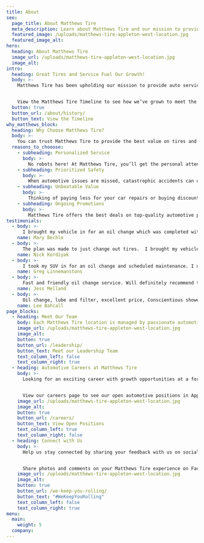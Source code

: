 ```yaml
---
title: About
seo:
  page_title: About Matthews Tire
  meta_description: Learn about Matthews Tire and our mission to provide auto service excellence to drivers throughout Northeast Wisconsin since 1952.
  featured_image: /uploads/matthews-tire-appleton-west-location.jpg
  featured_image_alt:
hero:
  heading: About Matthews Tire
  image_url: /uploads/matthews-tire-appleton-west-location.jpg
  image_alt:
intro:
  heading: Great Tires and Service Fuel Our Growth!
  body: >-
    Matthews Tire has been upholding our mission to provide auto service excellence to drivers throughout Northeast Wisconsin since 1952! Each of our certified technicians is passionate about providing comprehensive auto services and meeting the exemplary standards our customers have come to expect.


    View the Matthews Tire Timeline to see how we’ve grown to meet the needs of our customers over the years!
  button: true
  button_url: /about/history/
  button_text: View the Timeline
why_matthews_block:
  heading: Why Choose Matthews Tire?
  body: >-
    You can trust Matthews Tire to provide the best value on tires and automotive services in Northeast Wisconsin. We do this by continually improving our services and providing benefits you won’t find anywhere else. What sets us apart from the rest?
  reasons_to_chooose:
    - subheading: Personalized Service
      body: >-
        No robots here! At Matthews Tire, you’ll get the personal attention and service you deserve. Our ASE-certified technicians are here to answer your questions, conduct expert consultations, and provide you with top-quality, personalized service.
    - subheading: Prioritized Safety
      body: >-
        When automotive issues are missed, catastrophic accidents can occur. At Matthews Tire, we understand the serious nature of our work and put the safety of our staff and customers first. You can count on the diligent work of our technicians to keep you and your passengers safe on the road.
    - subheading: Unbeatable Value
      body: >-
        Thinking of paying less for your car repairs or buying discount tires, wheels and other auto parts? You might save up front, but poor-quality parts won’t keep your car in shape for long. That’s why we carry the best tires, synthetic oils and auto parts to provide you with quality, lasting results that will keep you out of the mechanic shop.
    - subheading: Ongoing Promotions
      body: >-
        Matthews Tire offers the best deals on top-quality automotive parts and services around! Our ongoing promotions are here to help you save big when purchasing tires, oil changes, alignments and various other services. View our <a href="/promotions/">promotions page</a> to learn more.
testimonials:
  - body: >-
      I brought my vehicle in for an oil change which was completed within 15 minutes. I received a full report on what was done and the condition of my vehicle. I was impressed and grateful for the excellent service. I will continue to bring my car into Matthews for further maintenance.
    name: Mary Bechle
  - body: >-
      The plan was made to just change out tires.  I brought my vehicle in and they already had a loaner waiting for me. I was treated very well and decided to add an oil change too.  They said no problem and had everything handled by the time I came back to pick up my vehicle.  Great service, friendly staff, would go back again.
    name: Nick Kordiyak
  - body: >-
      I took my SUV in for an oil change and scheduled maintenance. I needed a loaner which was provided at no charge, and they got the work done on time and provided an estimate for additional maintenance that still needs to be done.
    name: Greg Linnemanstons
  - body: >-
      Fast and friendly oil change service. Will definitely recommend to others. Maybe be a little more money than some other places, but you get what you pay for in knowledge and skill and trustworthy people who know what they're doing
    name: Jess Melland
  - body: >-
      Oil change, lube and filter, excellent price, Conscientious showed me parts wearing out and asked me if I wanted to replace today. Will use them again.
    name: Lee Bahcall
page_blocks:
  - heading: Meet Our Team
    body: Each Matthews Tire location is managed by passionate automotive experts who work tirelessly to keep you rolling. Click the button below to meet our management team!
    image_url: /uploads/matthews-tire-appleton-west-location.jpg
    image_alt:
    button: true
    button_url: /leadership/
    button_text: Meet our Leadership Team
    text_column_left: false
    text_column_right: true
  - heading: Automotive Careers at Matthews Tire
    body: >-
      Looking for an exciting career with growth opportunities at a forward-thinking company? Matthews Tire could be the place for you! We’re looking for dedicated individuals who aren’t afraid to work hard alongside a growing team to ensure the safety and satisfaction of each and every Matthews Tire customer. 


      View our careers page to see our open automotive positions in Appleton, Fond du Lac, Green Bay, Menasha and Waupaca.
    image_url: /uploads/matthews-tire-appleton-west-location.jpg
    image_alt:
    button: true
    button_url: /careers/
    button_text: View Open Positions
    text_column_left: true
    text_column_right: false
  - heading: Connect with Us
    body: >-
      Help us stay connected by sharing your feedback with us on social media! 


      Share photos and comments on your Matthews Tire experience on Facebook or Instagram, and tag us using the hashtags #WeKeepYouRolling and/or #OC4B.
    image_url: /uploads/matthews-tire-appleton-west-location.jpg
    image_alt:
    button: true
    button_url: /we-keep-you-rolling/
    button_text: "#WeKeepYouRolling"
    text_column_left: false
    text_column_right: true
menu:
  main:
    weight: 5
  company:
---
```

